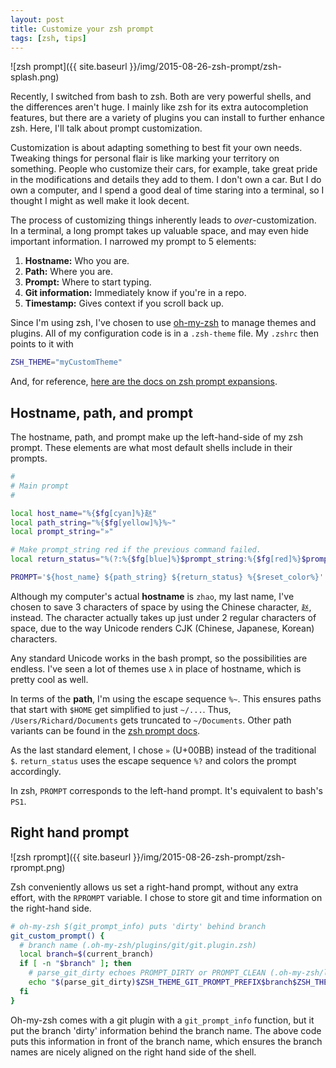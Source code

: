 ```yaml
---
layout: post
title: Customize your zsh prompt
tags: [zsh, tips]
---
```


![zsh prompt]({{ site.baseurl }}/img/2015-08-26-zsh-prompt/zsh-splash.png)

Recently, I switched from bash to zsh. Both are very powerful shells, and the differences aren't huge. I mainly like zsh for its extra autocompletion features, but there are a variety of plugins you can install to further enhance zsh. Here, I'll talk about prompt customization.

<!--excerpt-->

Customization is about adapting something to best fit your own needs. Tweaking things for personal flair is like marking your territory on something. People who customize their cars, for example, take great pride in the modifications and details they add to them. I don't own a car. But I do own a computer, and I spend a good deal of time staring into a terminal, so I thought I might as well make it look decent.

The process of customizing things inherently leads to _over_-customization. In a terminal, a long prompt takes up valuable space, and may even hide important information. I narrowed my prompt to 5 elements:

1. **Hostname:** Who you are.
2. **Path:** Where you are.
3. **Prompt:** Where to start typing.
4. **Git information:** Immediately know if you're in a repo.
5. **Timestamp:** Gives context if you scroll back up.

Since I'm using zsh, I've chosen to use [oh-my-zsh](https://github.com/robbyrussell/oh-my-zsh) to manage themes and plugins. All of my configuration code is in a `.zsh-theme` file. My `.zshrc` then points to it with

```sh
ZSH_THEME="myCustomTheme"
```

And, for reference, [here are the docs on zsh prompt expansions](http://zsh.sourceforge.net/Doc/Release/Prompt-Expansion.html).

## Hostname, path, and prompt

The hostname, path, and prompt make up the left-hand-side of my zsh prompt. These elements are what most default shells include in their prompts.

```sh
#
# Main prompt
#

local host_name="%{$fg[cyan]%}赵"
local path_string="%{$fg[yellow]%}%~"
local prompt_string="»"

# Make prompt_string red if the previous command failed.
local return_status="%(?:%{$fg[blue]%}$prompt_string:%{$fg[red]%}$prompt_string)"

PROMPT='${host_name} ${path_string} ${return_status} %{$reset_color%}'
```

Although my computer's actual **hostname** is `zhao`, my last name, I've chosen to save 3 characters of space by using the Chinese character, `赵`, instead. The character actually takes up just under 2 regular characters of space, due to the way Unicode renders CJK (Chinese, Japanese, Korean) characters.

Any standard Unicode works in the bash prompt, so the possibilities are endless. I've seen a lot of themes use `λ` in place of hostname, which is pretty cool as well.

In terms of the **path**, I'm using the escape sequence `%~`. This ensures paths that start with `$HOME` get simplified to just `~/...`. Thus, `/Users/Richard/Documents` gets truncated to `~/Documents`. Other path variants can be found in the [zsh prompt docs](http://zsh.sourceforge.net/Doc/Release/Prompt-Expansion.html).

As the last standard element, I chose `»` (U+00BB) instead of the traditional `$`. `return_status` uses the escape sequence `%?` and colors the prompt accordingly.

In zsh, `PROMPT` corresponds to the left-hand prompt. It's equivalent to bash's `PS1`.

## Right hand prompt

![zsh rprompt]({{ site.baseurl }}/img/2015-08-26-zsh-prompt/zsh-rprompt.png)

Zsh conveniently allows us set a right-hand prompt, without any extra effort, with the `RPROMPT` variable. I chose to store git and time information on the right-hand side.

```sh
# oh-my-zsh $(git_prompt_info) puts 'dirty' behind branch
git_custom_prompt() {
  # branch name (.oh-my-zsh/plugins/git/git.plugin.zsh)
  local branch=$(current_branch)
  if [ -n "$branch" ]; then
    # parse_git_dirty echoes PROMPT_DIRTY or PROMPT_CLEAN (.oh-my-zsh/lib/git.zsh)
    echo "$(parse_git_dirty)$ZSH_THEME_GIT_PROMPT_PREFIX$branch$ZSH_THEME_GIT_PROMPT_SUFFIX"
  fi
}
```

Oh-my-zsh comes with a git plugin with a `git_prompt_info` function, but it put the branch 'dirty' information behind the branch name. The above code puts this information in front of the branch name, which ensures the branch names are nicely aligned on the right hand side of the shell.




















